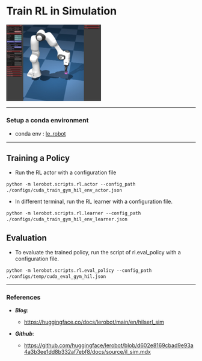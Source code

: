# Train RL in Simulation

<img src="./screenshot_resize.jpg" alt="LeRobot RL in Simulation" width=50% height=50%/>

----

### Setup a conda environment


- conda env : [le_robot](../README.md#setup-a-conda-environment)

---

## Training a Policy

- Run the RL actor with a configuration file
```
python -m lerobot.scripts.rl.actor --config_path ./configs/cuda_train_gym_hil_env_actor.json
```

- In different terminal, run the RL learner with a configuration file.
```
python -m lerobot.scripts.rl.learner --config_path ./configs/cuda_train_gym_hil_env_learner.json
```

##  Evaluation

- To evaluate the trained policy, run the script of rl.eval_policy with a configuration file.
```
python -m lerobot.scripts.rl.eval_policy --config_path ./configs/temp/cuda_eval_gym_hil.json
```


-----


### References

- ***Blog***:
    - https://huggingface.co/docs/lerobot/main/en/hilserl_sim

- ***Github***:
    - https://github.com/huggingface/lerobot/blob/d602e8169cbad9e93a4a3b3ee1dd8b332af7ebf8/docs/source/il_sim.mdx







